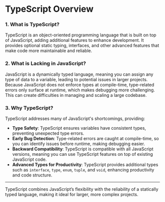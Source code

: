 # TypeScript Overview

### 1. What is TypeScript?
TypeScript is an object-oriented programming language that is built on top of JavaScript, adding additional features to enhance development. It provides optional static typing, interfaces, and other advanced features that make code more maintainable and reliable.

### 2. What is Lacking in JavaScript?
JavaScript is a dynamically typed language, meaning you can assign any type of data to a variable, leading to potential issues in larger projects. Because JavaScript does not enforce types at compile-time, type-related errors only surface at runtime, which makes debugging more challenging. This can create difficulties in managing and scaling a large codebase.

### 3. Why TypeScript?
TypeScript addresses many of JavaScript's shortcomings, providing:

- **Type Safety**: TypeScript ensures variables have consistent types, preventing unexpected type errors.
- **Early Bug Detection**: Type-related errors are caught at compile-time, so you can identify issues before runtime, making debugging easier.
- **Backward Compatibility**: TypeScript is compatible with all JavaScript versions, meaning you can use TypeScript features on top of existing JavaScript code.
- **Advanced Types for Productivity**: TypeScript provides additional types such as `interface`, `type`, `enum`, `tuple`, and `void`, enhancing productivity and code structure.

---

TypeScript combines JavaScript’s flexibility with the reliability of a statically typed language, making it ideal for larger, more complex projects.
